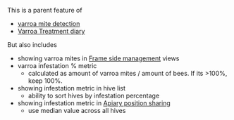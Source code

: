 This is a parent feature of

- [varroa mite detection](https://www.notion.so/varroa-mite-detection-6cff0cdb639d44a19038491cdb4655b6?pvs=21)
- [Varroa Treatment diary](https://www.notion.so/Varroa-Treatment-diary-90030bfde0c749ce922d43a2d46c273a?pvs=21)

But also includes

- showing varroa mites in [Frame side management](https://www.notion.so/Frame-side-management-ccfbfe36e0864770b5f77644cb44cbda?pvs=21) views
- varroa infestation % metric
    - calculated as amount of varroa mites / amount of bees. If its >100%, keep 100%.
- showing infestation metric in hive list
    - ability to sort hives by infestation percentage
- showing infestation metric in [Apiary position sharing](https://www.notion.so/Apiary-position-sharing-d78e6d14915b49efbb8d8cba331d3542?pvs=21)
    - use median value across all hives
